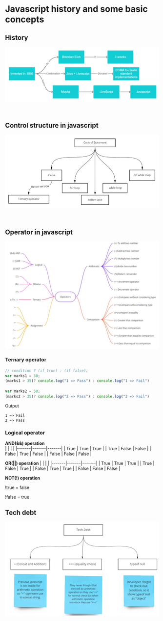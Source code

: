# **Javascript history and some basic concepts**

## **History**

![image](./image/1.jpg)

<br/>

## **Control structure in javascript**

![image](./image/2.jpg)

<br/>

## **Operator in javascript**

![image](./image/3.jpg)

### **Ternary operator**
```javascript
// condition ? (if true) : (if false);
var marks1 = 30;
(marks1 > 35)? console.log("1 => Pass") : console.log("1 => Fail") 

var marks2 = 50;
(marks2 > 35)? console.log("2 => Pass") : console.log("2 => Fail") 
```
Output 
```
1 => Fail
2 => Pass
```

### **Logical operator**

**AND(&&) operation**               
|       |       |       |
|-------|-------|-------|
| True  | True  | True  |
| True  | False | False |
| False | True  | False |
| False | False | False |

**OR(||) operation**
|       |       |       |
|-------|-------|-------|
| True  | True  | True  |
| True  | False | True  |
| False | True  | True  |
| False | False | False |

**NOT(!) operation**

!true = false

!false = true
<br/>

## **Tech debt**

![image](./image/4.jpg)
